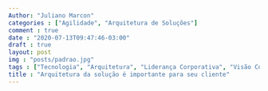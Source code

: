```yaml
---
Author: "Juliano Marcon"
categories : ["Agilidade", "Arquitetura de Soluções"]
comment : true
date : "2020-07-13T09:47:46-03:00"
draft : true
layout: post
img : "posts/padrao.jpg"
tags : ["Tecnologia", "Arquitetura", "Liderança Corporativa", "Visão Corporativa"]
title : "Arquitetura da solução é importante para seu cliente"
---
```


